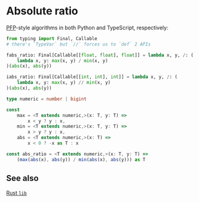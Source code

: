 # Absolute ratio
[PFP](https://en.wikipedia.org/wiki/Pure_functional_programming)-style algorithms in both Python and TypeScript, respectively:
```py
from typing import Final, Callable
# there's `TypeVar` but `//` forces us to `def` 2 APIs

fabs_ratio: Final[Callable[[float, float], float]] = lambda x, y, /: (
	lambda x, y: max(x, y) / min(x, y)
)(abs(x), abs(y))

iabs_ratio: Final[Callable[[int, int], int]] = lambda x, y, /: (
	lambda x, y: max(x, y) // min(x, y)
)(abs(x), abs(y))
```
```ts
type numeric = number | bigint

const
	max = <T extends numeric,>(x: T, y: T) =>
		x < y ? y : x,
	min = <T extends numeric,>(x: T, y: T) =>
		x > y ? y : x,
	abs = <T extends numeric,>(x: T) =>
		x < 0 ? -x as T : x

const abs_ratio = <T extends numeric,>(x: T, y: T) =>
	(max(abs(x), abs(y)) / min(abs(x), abs(y))) as T
```

## See also
[Rust `lib`](https://github.com/Rudxain/abs_ratio/blob/main/src/lib.rs)

